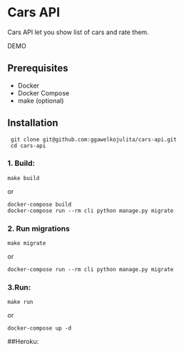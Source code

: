# Cars API

Cars API let you show list of cars and rate them.

DEMO

## Prerequisites
 - Docker
 - Docker Compose
 - make (optional)

## Installation

```
 git clone git@github.com:ggawelkojulita/cars-api.git
 cd cars-api
```
### 1. Build:

```make build``` 

or
```
docker-compose build
docker-compose run --rm cli python manage.py migrate
```

### 2. Run migrations
```
make migrate
```
or

```
docker-compose run --rm cli python manage.py migrate
```

### 3.Run:
```
make run
```
or
```
docker-compose up -d
```

##Heroku:




